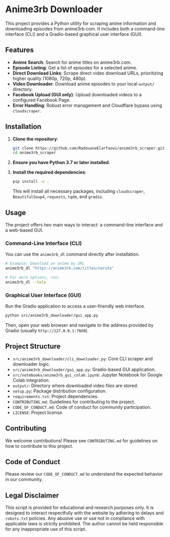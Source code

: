 # Anime3rb Downloader

This project provides a Python utility for scraping anime information and downloading episodes from anime3rb.com. It includes both a command-line interface (CLI) and a Gradio-based graphical user interface (GUI).

## Features

*   **Anime Search**: Search for anime titles on anime3rb.com.
*   **Episode Listing**: Get a list of episodes for a selected anime.
*   **Direct Download Links**: Scrape direct video download URLs, prioritizing higher quality (1080p, 720p, 480p).
*   **Video Downloader**: Download anime episodes to your local `output/` directory.
*   **Facebook Upload (GUI only)**: Upload downloaded videos to a configured Facebook Page.
*   **Error Handling**: Robust error management and Cloudflare bypass using `cloudscraper`.

## Installation

1.  **Clone the repository**:

    ```bash
    git clone https://github.com/RadouaneElarfaoui/anime3rb_scraper.git
    cd anime3rb_scraper
    ```

2.  **Ensure you have Python 3.7 or later installed.**

3.  **Install the required dependencies**:

    ```bash
    pip install -e .
    ```

    This will install all necessary packages, including `cloudscraper`, `BeautifulSoup4`, `requests`, `tqdm`, and `gradio`.

## Usage

The project offers two main ways to interact: a command-line interface and a web-based GUI.

### Command-Line Interface (CLI)

You can use the `anime3rb_dl` command directly after installation.

```bash
# Example: Download an anime by URL
anime3rb_dl "https://anime3rb.com/titles/naruto"

# For more options, run:
anime3rb_dl --help
```

### Graphical User Interface (GUI)

Run the Gradio application to access a user-friendly web interface.

```bash
python src/anime3rb_downloader/gui_app.py
```

Then, open your web browser and navigate to the address provided by Gradio (usually `http://127.0.0.1:7860`).

## Project Structure

*   `src/anime3rb_downloader/cli_downloader.py`: Core CLI scraper and downloader logic.
*   `src/anime3rb_downloader/gui_app.py`: Gradio-based GUI application.
*   `src/notebooks/anime3rb_gui_colab.ipynb`: Jupyter Notebook for Google Colab integration.
*   `output/`: Directory where downloaded video files are stored.
*   `setup.py`: Package distribution configuration.
*   `requirements.txt`: Project dependencies.
*   `CONTRIBUTING.md`: Guidelines for contributing to the project.
*   `CODE_OF_CONDUCT.md`: Code of conduct for community participation.
*   `LICENSE`: Project license.

## Contributing

We welcome contributions! Please see `CONTRIBUTING.md` for guidelines on how to contribute to this project.

## Code of Conduct

Please review our `CODE_OF_CONDUCT.md` to understand the expected behavior in our community.

## Legal Disclaimer

This script is provided for educational and research purposes only. It is designed to interact respectfully with the website by adhering to delays and `robots.txt` policies. Any abusive use or use not in compliance with applicable laws is strictly prohibited. The author cannot be held responsible for any inappropriate use of this script.


